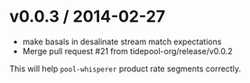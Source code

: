 
v0.0.3 / 2014-02-27
==================

 * make basals in desalinate stream match expectations
 * Merge pull request #21 from tidepool-org/release/v0.0.2

 This will help `pool-whisperer` product rate segments correctly.
